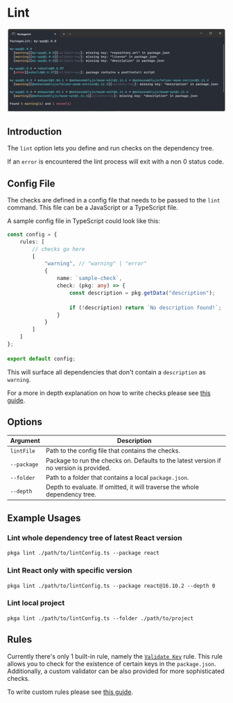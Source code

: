 # Lint

![Lint Command](./packagelint.jpg "Lint Command")

## Introduction

The `lint` option lets you define and run checks on the dependency tree.

If an `error` is encountered the lint process will exit with a non 0 status code.

## Config File

The checks are defined in a config file that needs to be passed to the `lint` command. This file can be a JavaScript or a TypeScript file.

A sample config file in TypeScript could look like this:

```typescript title="lintConfig.ts"
const config = {
    rules: [
        // checks go here
        [
            "warning", // "warning" | "error"
            {
                name: `sample-check`,
                check: (pkg: any) => {
                    const description = pkg.getData("description");

                    if (!description) return `No description found!`;
                }
            }
        ]
    ]
};

export default config;
```

This will surface all dependencies that don't contain a `description` as `warning`.

For a more in depth explanation on how to write checks please see [this guide](../../guides/lint_rules.md).

## Options

| Argument    | Description                                                                             |
| ----------- | --------------------------------------------------------------------------------------- |
| `lintFile`  | Path to the config file that contains the checks.                                       |
| `--package` | Package to run the checks on. Defaults to the latest version if no version is provided. |
| `--folder`  | Path to a folder that contains a local `package.json`.                                  |
| `--depth`   | Depth to evaluate. If omitted, it will traverse the whole dependency tree.              |

## Example Usages

### Lint whole dependency tree of latest React version

```
pkga lint ./path/to/lintConfig.ts --package react
```

### Lint React only with specific version

```
pkga lint ./path/to/lintConfig.ts --package react@16.10.2 --depth 0
```

### Lint local project

```
pkga lint ./path/to/lintConfig.ts --folder ./path/to/project
```

## Rules

Currently there's only 1 built-in rule, namely the [`Validate Key`](./rule_key_check.md) rule. This rule allows you to check for the existence of certain keys in the `package.json`. Additionally, a custom validator can be also provided for more sophisticated checks.

To write custom rules please see [this guide](../../guides/lint_rules.md).
